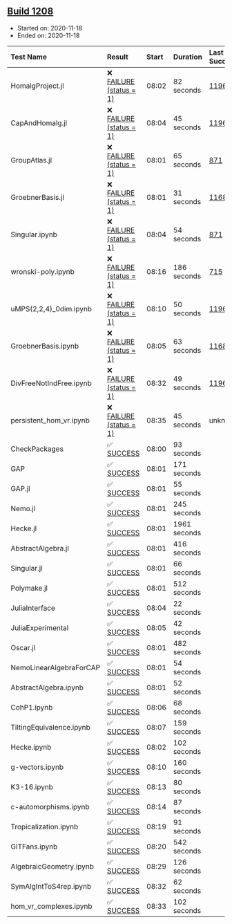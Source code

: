 ## [Build 1208](https://oscarci.mathematik.uni-kl.de/job/oscar-stable/1208/)

* Started on: 2020-11-18
* Ended on: 2020-11-18

| Test Name    | Result | Start | Duration | Last Success | First Failure |
|:-------------|:-------|:------|:---------|:-------------|:--------------|
| HomalgProject.jl | ❌ [FAILURE (status = 1)](https://oscarci.mathematik.uni-kl.de/job/oscar-stable/1208/artifact/logs/build-1208/HomalgProject.jl.log) | 08:02 | 82 seconds | [1196](https://oscarci.mathematik.uni-kl.de/job/oscar-stable/1196/) | [1197](https://oscarci.mathematik.uni-kl.de/job/oscar-stable/1197/) |
| CapAndHomalg.jl | ❌ [FAILURE (status = 1)](https://oscarci.mathematik.uni-kl.de/job/oscar-stable/1208/artifact/logs/build-1208/CapAndHomalg.jl.log) | 08:04 | 45 seconds | [1196](https://oscarci.mathematik.uni-kl.de/job/oscar-stable/1196/) | [1197](https://oscarci.mathematik.uni-kl.de/job/oscar-stable/1197/) |
| GroupAtlas.jl | ❌ [FAILURE (status = 1)](https://oscarci.mathematik.uni-kl.de/job/oscar-stable/1208/artifact/logs/build-1208/GroupAtlas.jl.log) | 08:01 | 65 seconds | [871](https://oscarci.mathematik.uni-kl.de/job/oscar-stable/871/) | [872](https://oscarci.mathematik.uni-kl.de/job/oscar-stable/872/) |
| GroebnerBasis.jl | ❌ [FAILURE (status = 1)](https://oscarci.mathematik.uni-kl.de/job/oscar-stable/1208/artifact/logs/build-1208/GroebnerBasis.jl.log) | 08:01 | 31 seconds | [1168](https://oscarci.mathematik.uni-kl.de/job/oscar-stable/1168/) | [1169](https://oscarci.mathematik.uni-kl.de/job/oscar-stable/1169/) |
| Singular.ipynb | ❌ [FAILURE (status = 1)](https://oscarci.mathematik.uni-kl.de/job/oscar-stable/1208/artifact/logs/build-1208/Singular.ipynb.log) | 08:04 | 54 seconds | [871](https://oscarci.mathematik.uni-kl.de/job/oscar-stable/871/) | [872](https://oscarci.mathematik.uni-kl.de/job/oscar-stable/872/) |
| wronski-poly.ipynb | ❌ [FAILURE (status = 1)](https://oscarci.mathematik.uni-kl.de/job/oscar-stable/1208/artifact/logs/build-1208/wronski-poly.ipynb.log) | 08:16 | 186 seconds | [715](https://oscarci.mathematik.uni-kl.de/job/oscar-stable/715/) | [716](https://oscarci.mathematik.uni-kl.de/job/oscar-stable/716/) |
| uMPS(2,2,4)_0dim.ipynb | ❌ [FAILURE (status = 1)](https://oscarci.mathematik.uni-kl.de/job/oscar-stable/1208/artifact/logs/build-1208/uMPS-2-2-4-_0dim.ipynb.log) | 08:10 | 50 seconds | [1196](https://oscarci.mathematik.uni-kl.de/job/oscar-stable/1196/) | [1197](https://oscarci.mathematik.uni-kl.de/job/oscar-stable/1197/) |
| GroebnerBasis.ipynb | ❌ [FAILURE (status = 1)](https://oscarci.mathematik.uni-kl.de/job/oscar-stable/1208/artifact/logs/build-1208/GroebnerBasis.ipynb.log) | 08:05 | 63 seconds | [1168](https://oscarci.mathematik.uni-kl.de/job/oscar-stable/1168/) | [1169](https://oscarci.mathematik.uni-kl.de/job/oscar-stable/1169/) |
| DivFreeNotIndFree.ipynb | ❌ [FAILURE (status = 1)](https://oscarci.mathematik.uni-kl.de/job/oscar-stable/1208/artifact/logs/build-1208/DivFreeNotIndFree.ipynb.log) | 08:32 | 49 seconds | [1196](https://oscarci.mathematik.uni-kl.de/job/oscar-stable/1196/) | [1197](https://oscarci.mathematik.uni-kl.de/job/oscar-stable/1197/) |
| persistent_hom_vr.ipynb | ❌ [FAILURE (status = 1)](https://oscarci.mathematik.uni-kl.de/job/oscar-stable/1208/artifact/logs/build-1208/persistent_hom_vr.ipynb.log) | 08:35 | 45 seconds | unknown | unknown |
| CheckPackages | ✅ [SUCCESS](https://oscarci.mathematik.uni-kl.de/job/oscar-stable/1208/artifact/logs/build-1208/CheckPackages.log) | 08:00 | 93 seconds |  |  |
| GAP | ✅ [SUCCESS](https://oscarci.mathematik.uni-kl.de/job/oscar-stable/1208/artifact/logs/build-1208/GAP.log) | 08:01 | 171 seconds |  |  |
| GAP.jl | ✅ [SUCCESS](https://oscarci.mathematik.uni-kl.de/job/oscar-stable/1208/artifact/logs/build-1208/GAP.jl.log) | 08:01 | 55 seconds |  |  |
| Nemo.jl | ✅ [SUCCESS](https://oscarci.mathematik.uni-kl.de/job/oscar-stable/1208/artifact/logs/build-1208/Nemo.jl.log) | 08:01 | 245 seconds |  |  |
| Hecke.jl | ✅ [SUCCESS](https://oscarci.mathematik.uni-kl.de/job/oscar-stable/1208/artifact/logs/build-1208/Hecke.jl.log) | 08:01 | 1961 seconds |  |  |
| AbstractAlgebra.jl | ✅ [SUCCESS](https://oscarci.mathematik.uni-kl.de/job/oscar-stable/1208/artifact/logs/build-1208/AbstractAlgebra.jl.log) | 08:01 | 416 seconds |  |  |
| Singular.jl | ✅ [SUCCESS](https://oscarci.mathematik.uni-kl.de/job/oscar-stable/1208/artifact/logs/build-1208/Singular.jl.log) | 08:01 | 66 seconds |  |  |
| Polymake.jl | ✅ [SUCCESS](https://oscarci.mathematik.uni-kl.de/job/oscar-stable/1208/artifact/logs/build-1208/Polymake.jl.log) | 08:01 | 512 seconds |  |  |
| JuliaInterface | ✅ [SUCCESS](https://oscarci.mathematik.uni-kl.de/job/oscar-stable/1208/artifact/logs/build-1208/JuliaInterface.log) | 08:04 | 22 seconds |  |  |
| JuliaExperimental | ✅ [SUCCESS](https://oscarci.mathematik.uni-kl.de/job/oscar-stable/1208/artifact/logs/build-1208/JuliaExperimental.log) | 08:05 | 42 seconds |  |  |
| Oscar.jl | ✅ [SUCCESS](https://oscarci.mathematik.uni-kl.de/job/oscar-stable/1208/artifact/logs/build-1208/Oscar.jl.log) | 08:01 | 482 seconds |  |  |
| NemoLinearAlgebraForCAP | ✅ [SUCCESS](https://oscarci.mathematik.uni-kl.de/job/oscar-stable/1208/artifact/logs/build-1208/NemoLinearAlgebraForCAP.log) | 08:01 | 54 seconds |  |  |
| AbstractAlgebra.ipynb | ✅ [SUCCESS](https://oscarci.mathematik.uni-kl.de/job/oscar-stable/1208/artifact/logs/build-1208/AbstractAlgebra.ipynb.log) | 08:01 | 52 seconds |  |  |
| CohP1.ipynb | ✅ [SUCCESS](https://oscarci.mathematik.uni-kl.de/job/oscar-stable/1208/artifact/logs/build-1208/CohP1.ipynb.log) | 08:06 | 68 seconds |  |  |
| TiltingEquivalence.ipynb | ✅ [SUCCESS](https://oscarci.mathematik.uni-kl.de/job/oscar-stable/1208/artifact/logs/build-1208/TiltingEquivalence.ipynb.log) | 08:07 | 159 seconds |  |  |
| Hecke.ipynb | ✅ [SUCCESS](https://oscarci.mathematik.uni-kl.de/job/oscar-stable/1208/artifact/logs/build-1208/Hecke.ipynb.log) | 08:02 | 102 seconds |  |  |
| g-vectors.ipynb | ✅ [SUCCESS](https://oscarci.mathematik.uni-kl.de/job/oscar-stable/1208/artifact/logs/build-1208/g-vectors.ipynb.log) | 08:10 | 160 seconds |  |  |
| K3-16.ipynb | ✅ [SUCCESS](https://oscarci.mathematik.uni-kl.de/job/oscar-stable/1208/artifact/logs/build-1208/K3-16.ipynb.log) | 08:13 | 80 seconds |  |  |
| c-automorphisms.ipynb | ✅ [SUCCESS](https://oscarci.mathematik.uni-kl.de/job/oscar-stable/1208/artifact/logs/build-1208/c-automorphisms.ipynb.log) | 08:14 | 87 seconds |  |  |
| Tropicalization.ipynb | ✅ [SUCCESS](https://oscarci.mathematik.uni-kl.de/job/oscar-stable/1208/artifact/logs/build-1208/Tropicalization.ipynb.log) | 08:19 | 91 seconds |  |  |
| GITFans.ipynb | ✅ [SUCCESS](https://oscarci.mathematik.uni-kl.de/job/oscar-stable/1208/artifact/logs/build-1208/GITFans.ipynb.log) | 08:20 | 542 seconds |  |  |
| AlgebraicGeometry.ipynb | ✅ [SUCCESS](https://oscarci.mathematik.uni-kl.de/job/oscar-stable/1208/artifact/logs/build-1208/AlgebraicGeometry.ipynb.log) | 08:29 | 126 seconds |  |  |
| SymAlgIntToS4rep.ipynb | ✅ [SUCCESS](https://oscarci.mathematik.uni-kl.de/job/oscar-stable/1208/artifact/logs/build-1208/SymAlgIntToS4rep.ipynb.log) | 08:32 | 62 seconds |  |  |
| hom_vr_complexes.ipynb | ✅ [SUCCESS](https://oscarci.mathematik.uni-kl.de/job/oscar-stable/1208/artifact/logs/build-1208/hom_vr_complexes.ipynb.log) | 08:33 | 102 seconds |  |  |
